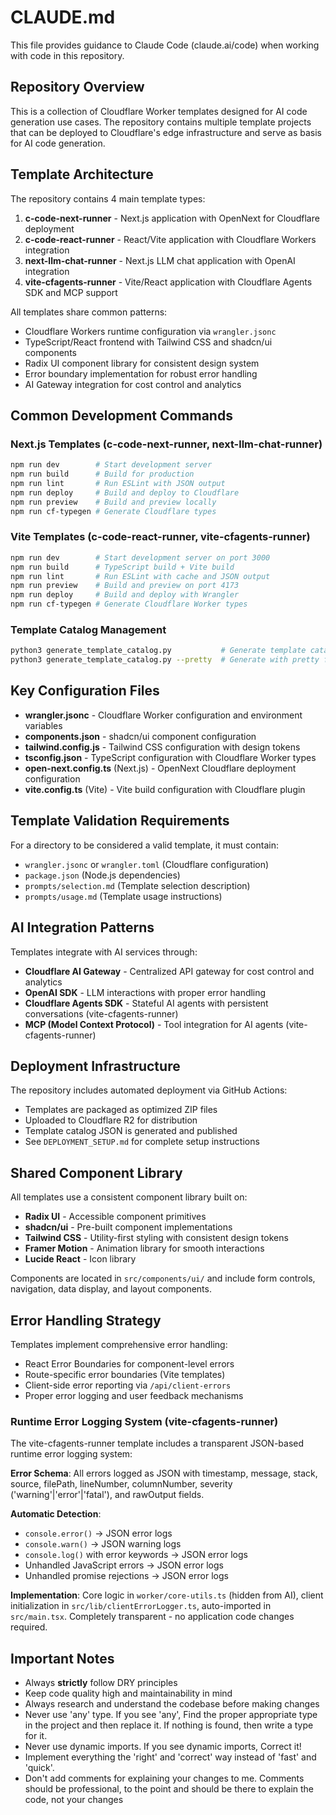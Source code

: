 # CLAUDE.md

This file provides guidance to Claude Code (claude.ai/code) when working with code in this repository.

## Repository Overview

This is a collection of Cloudflare Worker templates designed for AI code generation use cases. The repository contains multiple template projects that can be deployed to Cloudflare's edge infrastructure and serve as basis for AI code generation.

## Template Architecture

The repository contains 4 main template types:

1. **c-code-next-runner** - Next.js application with OpenNext for Cloudflare deployment
2. **c-code-react-runner** - React/Vite application with Cloudflare Workers integration  
3. **next-llm-chat-runner** - Next.js LLM chat application with OpenAI integration
4. **vite-cfagents-runner** - Vite/React application with Cloudflare Agents SDK and MCP support

All templates share common patterns:
- Cloudflare Workers runtime configuration via `wrangler.jsonc`
- TypeScript/React frontend with Tailwind CSS and shadcn/ui components
- Radix UI component library for consistent design system
- Error boundary implementation for robust error handling
- AI Gateway integration for cost control and analytics

## Common Development Commands

### Next.js Templates (c-code-next-runner, next-llm-chat-runner)
```bash
npm run dev        # Start development server
npm run build      # Build for production  
npm run lint       # Run ESLint with JSON output
npm run deploy     # Build and deploy to Cloudflare
npm run preview    # Build and preview locally
npm run cf-typegen # Generate Cloudflare types
```

### Vite Templates (c-code-react-runner, vite-cfagents-runner)  
```bash
npm run dev        # Start development server on port 3000
npm run build      # TypeScript build + Vite build
npm run lint       # Run ESLint with cache and JSON output
npm run preview    # Build and preview on port 4173
npm run deploy     # Build and deploy with Wrangler
npm run cf-typegen # Generate Cloudflare Worker types
```

### Template Catalog Management
```bash
python3 generate_template_catalog.py           # Generate template catalog
python3 generate_template_catalog.py --pretty  # Generate with pretty formatting
```

## Key Configuration Files

- **wrangler.jsonc** - Cloudflare Worker configuration and environment variables
- **components.json** - shadcn/ui component configuration  
- **tailwind.config.js** - Tailwind CSS configuration with design tokens
- **tsconfig.json** - TypeScript configuration with Cloudflare Worker types
- **open-next.config.ts** (Next.js) - OpenNext Cloudflare deployment configuration
- **vite.config.ts** (Vite) - Vite build configuration with Cloudflare plugin

## Template Validation Requirements

For a directory to be considered a valid template, it must contain:
- `wrangler.jsonc` or `wrangler.toml` (Cloudflare configuration)
- `package.json` (Node.js dependencies)
- `prompts/selection.md` (Template selection description)
- `prompts/usage.md` (Template usage instructions)

## AI Integration Patterns

Templates integrate with AI services through:
- **Cloudflare AI Gateway** - Centralized API gateway for cost control and analytics
- **OpenAI SDK** - LLM interactions with proper error handling
- **Cloudflare Agents SDK** - Stateful AI agents with persistent conversations (vite-cfagents-runner)
- **MCP (Model Context Protocol)** - Tool integration for AI agents (vite-cfagents-runner)

## Deployment Infrastructure

The repository includes automated deployment via GitHub Actions:
- Templates are packaged as optimized ZIP files
- Uploaded to Cloudflare R2 for distribution
- Template catalog JSON is generated and published
- See `DEPLOYMENT_SETUP.md` for complete setup instructions

## Shared Component Library

All templates use a consistent component library built on:
- **Radix UI** - Accessible component primitives
- **shadcn/ui** - Pre-built component implementations
- **Tailwind CSS** - Utility-first styling with consistent design tokens
- **Framer Motion** - Animation library for smooth interactions
- **Lucide React** - Icon library

Components are located in `src/components/ui/` and include form controls, navigation, data display, and layout components.

## Error Handling Strategy

Templates implement comprehensive error handling:
- React Error Boundaries for component-level errors
- Route-specific error boundaries (Vite templates)
- Client-side error reporting via `/api/client-errors`
- Proper error logging and user feedback mechanisms

### Runtime Error Logging System (vite-cfagents-runner)

The vite-cfagents-runner template includes a transparent JSON-based runtime error logging system:

**Error Schema**: All errors logged as JSON with timestamp, message, stack, source, filePath, lineNumber, columnNumber, severity ('warning'|'error'|'fatal'), and rawOutput fields.

**Automatic Detection**: 
- `console.error()` → JSON error logs
- `console.warn()` → JSON warning logs  
- `console.log()` with error keywords → JSON error logs
- Unhandled JavaScript errors → JSON error logs
- Unhandled promise rejections → JSON error logs

**Implementation**: Core logic in `worker/core-utils.ts` (hidden from AI), client initialization in `src/lib/clientErrorLogger.ts`, auto-imported in `src/main.tsx`. Completely transparent - no application code changes required.

## Important Notes
- Always **strictly** follow DRY principles
- Keep code quality high and maintainability in mind
- Always research and understand the codebase before making changes
- Never use 'any' type. If you see 'any', Find the proper appropriate type in the project and then replace it. If nothing is found, then write a type for it. 
- Never use dynamic imports. If you see dynamic imports, Correct it!
- Implement everything the 'right' and 'correct' way instead of 'fast' and 'quick'.
- Don't add comments for explaining your changes to me. Comments should be professional, to the point and should be there to explain the code, not your changes
